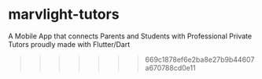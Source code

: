 # marvlight-tutors
A Mobile App that connects Parents and Students with Professional Private Tutors proudly made with Flutter/Dart
>>>>>>> 669c1878ef6e2ba8e27b9b44607a670788cd0e11
